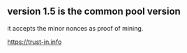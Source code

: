 ## version 1.5 is the common pool version

it accepts the minor nonces as proof of mining.

https://trust-in.info 

